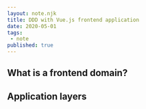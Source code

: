 ```yaml
---
layout: note.njk
title: DDD with Vue.js frontend application
date: 2020-05-01
tags: 
 - note
published: true
---
```


## What is a frontend domain?

## Application layers

